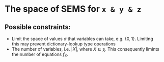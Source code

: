 # The space of SEMS for `x & y & z`

## Possible constraints:

- Limit the space of values $\sigma$ that variables can take, e.g. $\{0, 1\}$.
Limiting this may prevent dictionary-lookup type operations
- The number of variables, i.e. $|X|$, where $X \subseteq \chi$. This consequently
limints the number of equations $f_X$.